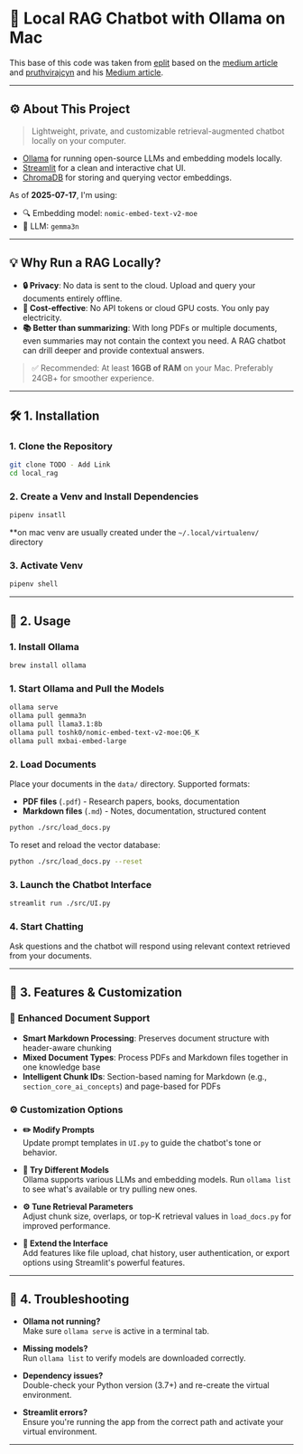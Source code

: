 # 🧠 Local RAG Chatbot with Ollama on Mac

This base of this code was taken from [eplit](https://github.com/eplt/RAG_Ollama_Mac) based on the [medium article](https://eplt.medium.com/local-rag-chatbot-with-ollama-on-mac-4d4b37f977b4) 
  and [pruthvirajcyn](https://github.com/pruthvirajcyn/RAG_Ollama_Deepseek_Streamlit) and his [Medium article](https://medium.com/@pruthvirajc/implementing-a-local-rag-chat-bot-with-ollama-streamlit-and-deepseek-r1-a-practical-guide-46b1903f011f).

---

## ⚙️ About This Project

> Lightweight, private, and customizable retrieval-augmented chatbot locally on your computer.

- [Ollama](https://ollama.com/) for running open-source LLMs and embedding models locally.
- [Streamlit](https://streamlit.io/) for a clean and interactive chat UI.
- [ChromaDB](https://www.trychroma.com/) for storing and querying vector embeddings.

As of **2025-07-17**, I'm using:

- 🔍 Embedding model: `nomic-embed-text-v2-moe`
- 🧠 LLM: `gemma3n`

---

## 💡 Why Run a RAG Locally?

- **🔒 Privacy**: No data is sent to the cloud. Upload and query your documents entirely offline.
- **💸 Cost-effective**: No API tokens or cloud GPU costs. You only pay electricity.
- **📚 Better than summarizing**: With long PDFs or multiple documents, even summaries may not contain the context you need. A RAG chatbot can drill deeper and provide contextual answers.

> ✅ Recommended: At least **16GB of RAM** on your Mac. Preferably 24GB+ for smoother experience.

---

## 🛠️ 1. Installation

### 1. Clone the Repository

```bash
git clone TODO - Add Link
cd local_rag
```

### 2. Create a Venv and Install Dependencies

```bash
pipenv insatll
```
**on mac venv are usually created under the `~/.local/virtualenv/` directory 

### 3. Activate Venv 

```bash
pipenv shell
```
---

## 🚀 2. Usage

### 1. Install Ollama
```bash
brew install ollama
```

### 1. Start Ollama and Pull the Models

```bash
ollama serve
ollama pull gemma3n
ollama pull llama3.1:8b
ollama pull toshk0/nomic-embed-text-v2-moe:Q6_K
ollama pull mxbai-embed-large
```

### 2. Load Documents

Place your documents in the `data/` directory. Supported formats:
- **PDF files** (`.pdf`) - Research papers, books, documentation
- **Markdown files** (`.md`) - Notes, documentation, structured content

```bash
python ./src/load_docs.py
```

To reset and reload the vector database:

```bash
python ./src/load_docs.py --reset
```

### 3. Launch the Chatbot Interface

```bash
streamlit run ./src/UI.py
```

### 4. Start Chatting

Ask questions and the chatbot will respond using relevant context retrieved from your documents.

---

## 🧩 3. Features & Customization

### 📝 **Enhanced Document Support**
- **Smart Markdown Processing**: Preserves document structure with header-aware chunking
- **Mixed Document Types**: Process PDFs and Markdown files together in one knowledge base
- **Intelligent Chunk IDs**: Section-based naming for Markdown (e.g., `section_core_ai_concepts`) and page-based for PDFs

### ⚙️ **Customization Options**

- **✏️ Modify Prompts**  
  Update prompt templates in `UI.py` to guide the chatbot's tone or behavior.

- **🔄 Try Different Models**  
  Ollama supports various LLMs and embedding models. Run `ollama list` to see what's available or try pulling new ones.

- **⚙️ Tune Retrieval Parameters**  
  Adjust chunk size, overlaps, or top-K retrieval values in `load_docs.py` for improved performance.

- **🚀 Extend the Interface**  
  Add features like file upload, chat history, user authentication, or export options using Streamlit's powerful features.

---

## 🧯 4. Troubleshooting

- **Ollama not running?**  
  Make sure `ollama serve` is active in a terminal tab.

- **Missing models?**  
  Run `ollama list` to verify models are downloaded correctly.

- **Dependency issues?**  
  Double-check your Python version (3.7+) and re-create the virtual environment.

- **Streamlit errors?**  
  Ensure you're running the app from the correct path and activate your virtual environment.

---
